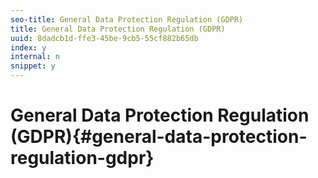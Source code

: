 ```yaml
---
seo-title: General Data Protection Regulation (GDPR)
title: General Data Protection Regulation (GDPR)
uuid: 8dadcb1d-ffe3-45be-9cb5-55cf882b65db
index: y
internal: n
snippet: y
---
```


# General Data Protection Regulation (GDPR){#general-data-protection-regulation-gdpr}


